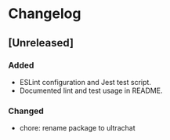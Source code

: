 # Changelog

## [Unreleased]

### Added

- ESLint configuration and Jest test script.
- Documented lint and test usage in README.

### Changed

- chore: rename package to ultrachat
